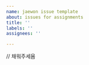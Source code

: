 ```yaml
---
name: jaewon issue template
about: issues for assignments
title: ''
labels: ''
assignees: ''

---
```

// 채워주세욤